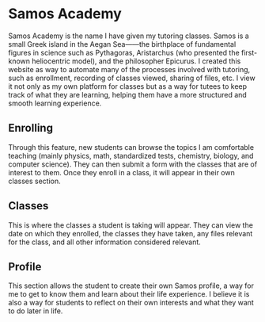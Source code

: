 # Samos Academy
Samos Academy is the name I have given my tutoring classes. Samos is a small Greek island in the Aegan Sea——the birthplace of fundamental figures in science such as Pythagoras,
Aristarchus (who presented the first-known heliocentric model), and the philosopher Epicurus. I created this website as way to automate many of the processes involved with
tutoring, such as enrollment, recording of classes viewed, sharing of files, etc. I view it not only as my own platform for classes but as a way for tutees to keep track
of what they are learning, helping them have a more structured and smooth learning experience.

## Enrolling
Through this feature, new students can browse the topics I am comfortable teaching (mainly physics, math, standardized tests, chemistry, biology, and computer science). They
can then submit a form with the classes that are of interest to them. Once they enroll in a class, it will appear in their own classes section.

## Classes
This is where the classes a student is taking will appear. They can view the date on which they enrolled, the classes they have taken, any files relevant for the class, and
all other information considered relevant.

## Profile
This section allows the student to create their own Samos profile, a way for me to get to know them and learn about their life experience. I believe it is also a way for
students to reflect on their own interests and what they want to do later in life.
